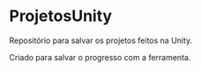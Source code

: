 # ProjetosUnity
Repositório para salvar os projetos feitos na Unity.

Criado para salvar o progresso com a ferramenta.
